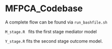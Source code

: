 # MFPCA_Codebase
 


A complete flow can be found via 
```run_bashfile.sh```

```M_stage.R ``` fits the first stage mediator model

```Y_stage.R``` fits the second stage outcome model.
